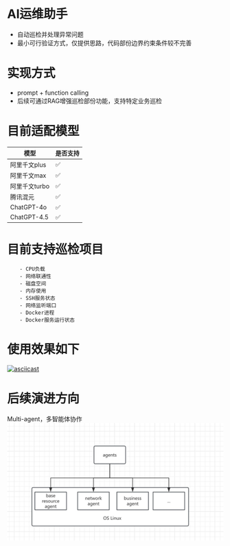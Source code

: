 # AI运维助手
* 自动巡检并处理异常问题
* 最小可行验证方式，仅提供思路，代码部份边界约束条件较不完善
# 实现方式
* prompt + function calling
* 后续可通过RAG增强巡检部份功能，支持特定业务巡检
# 目前适配模型
| 模型          | 是否支持 |
|-------------|------|
| 阿里千文plus    | ✅    |
| 阿里千文max     | ✅    |
| 阿里千文turbo   | ✅    |
| 腾讯混元        | ✅    |
| ChatGPT-4o  | ✅    |
| ChatGPT-4.5 | ✅    |
# 目前支持巡检项目
```text
    - CPU负载
    - 网络联通性
    - 磁盘空间
    - 内存使用
    - SSH服务状态
    - 网络监听端口
    - Docker进程
    - Docker服务运行状态
```
# 使用效果如下
[![asciicast](https://asciinema.org/a/Ht6kxUK5r8WeeHWNYRmsEezrr.svg)](https://asciinema.org/a/Ht6kxUK5r8WeeHWNYRmsEezrr)
# 后续演进方向
Multi-agent，多智能体协作
![示例图片](img/1742663323334.jpg)